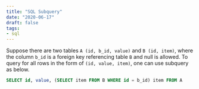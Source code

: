 ```yaml
---
title: "SQL Subquery"
date: "2020-06-17"
draft: false
tags:
- sql
---
```


Suppose there are two tables `A (id, b_id, value)` and `B (id, item)`, where the column `b_id` is a foreign key referencing table `B` and null is allowed. To query for all rows in the form of `(id, value, item)`, one can use subquery as below.

```sql
SELECT id, value, (SELECT item FROM B WHERE id = b_id) item FROM A
```